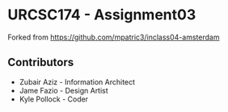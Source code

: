 # URCSC174 - Assignment03

Forked from https://github.com/mpatric3/inclass04-amsterdam

## Contributors

* Zubair Aziz - Information Architect
* Jame Fazio - Design Artist
* Kyle Pollock - Coder
